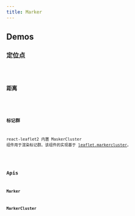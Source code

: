 ```yaml
---
title: Marker
---
```


## Demos

### 定位点

<code src="./marker/position" />

### 距离

<code src="./marker/distance" />

### 标记群

react-leaflet2 内置 MaskerCluster 组件用于渲染标记群。该组件的实现基于 [leaflet.markercluster](https://github.com/Leaflet/Leaflet.markercluster)。

<code src="./marker/cluster" />

## Apis

### Marker

### MarkerCluster
